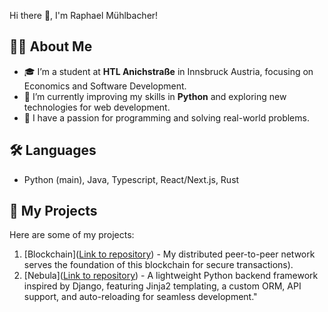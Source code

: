  Hi there 👋, I'm Raphael Mühlbacher!

## 🙋‍♂️ About Me
- 🎓 I’m a student at **HTL Anichstraße** in Innsbruck Austria, focusing on Economics and Software Development.
- 🌱 I’m currently improving my skills in **Python** and exploring new technologies for web development.
- 🔭 I have a passion for programming and solving real-world problems.


## 🛠️ Languages
- Python (main), Java, Typescript, React/Next.js, Rust

## 🚀 My Projects
Here are some of my projects:
1. [Blockchain]([Link to repository](https://github.com/RaphiMuehlbacher/blockchain)) - My distributed peer-to-peer network serves the foundation of this blockchain for secure transactions).
2. [Nebula]([Link to repository](https://github.com/RaphiMuehlbacher/blockchain)) - A lightweight Python backend framework inspired by Django, featuring Jinja2 templating, a custom ORM, API support, and auto-reloading for seamless development."
